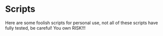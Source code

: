 # Scripts

Here are some foolish scripts for personal use, not all of these scripts have fully tested, be careful! You own RISK!!!




